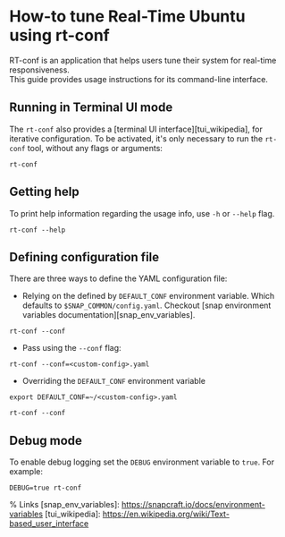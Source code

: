 # How-to tune Real-Time Ubuntu using rt-conf

RT-conf is an application that helps users tune their system for real-time responsiveness.  
This guide provides usage instructions for its command-line interface.

## Running in Terminal UI mode

The `rt-conf` also provides a [terminal UI interface][tui_wikipedia], for iterative configuration.
To be activated, it's only necessary to run the `rt-conf` tool, without any flags or arguments:
```shell
rt-conf
```

## Getting help

To print help information regarding the usage info, use `-h` or `--help` flag.

```shell
rt-conf --help
```

## Defining configuration file

There are three ways to define the YAML configuration file:

- Relying on the defined by `DEFAULT_CONF` environment variable.
  Which defaults to `$SNAP_COMMON/config.yaml`. 
  Checkout [snap environment variables documentation][snap_env_variables].

```shell
rt-conf --conf
```

- Pass using the `--conf` flag:
```shell
rt-conf --conf=<custom-config>.yaml
```

- Overriding the `DEFAULT_CONF` environment variable
```shell
export DEFAULT_CONF=~/<custom-config>.yaml

rt-conf --conf
```

## Debug mode

To enable debug logging set the `DEBUG` environment variable to `true`. For example:

```shell
DEBUG=true rt-conf
```

% Links
[snap_env_variables]: https://snapcraft.io/docs/environment-variables
[tui_wikipedia]: https://en.wikipedia.org/wiki/Text-based_user_interface
